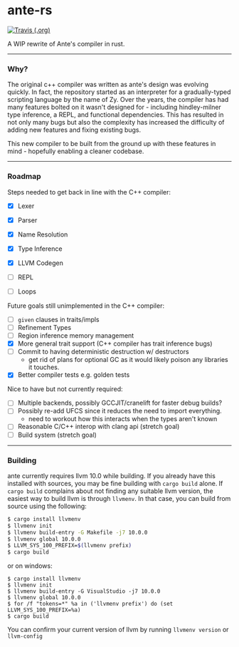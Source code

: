 # ante-rs

[![Travis (.org)](https://img.shields.io/travis/jfecher/ante-rs)](https://travis-ci.org/github/jfecher/ante-rs)

A WIP rewrite of Ante's compiler in rust.

---

### Why?

The original c++ compiler was written as ante's
design was evolving quickly. In fact, the repository
started as an interpreter for a gradually-typed scripting
language by the name of Zy. Over the years, the
compiler has had many features bolted on it wasn't designed
for - including hindley-milner type inference, a REPL,
and functional dependencies. This has resulted in not
only many bugs but also the complexity has increased
the difficulty of adding new features and fixing existing
bugs.

This new compiler to be built from the ground up with these
features in mind - hopefully enabling a cleaner codebase.

---

### Roadmap

Steps needed to get back in line with the C++ compiler:

- [x] Lexer
- [x] Parser
- [x] Name Resolution
- [x] Type Inference
- [x] LLVM Codegen
- [ ] REPL

- [ ] Loops

Future goals still unimplemented in the C++ compiler:

- [ ] `given` clauses in traits/impls
- [ ] Refinement Types
- [ ] Region inference memory management
- [x] More general trait support (C++ compiler has trait inference bugs)
- [ ] Commit to having deterministic destruction w/ destructors
    - get rid of plans for optional GC as it would likely poison any libraries it touches.
- [x] Better compiler tests e.g. golden tests

Nice to have but not currently required:
- [ ] Multiple backends, possibly GCCJIT/cranelift for faster debug builds?
- [ ] Possibly re-add UFCS since it reduces the need to import everything.
    - need to workout how this interacts when the types aren't known
- [ ] Reasonable C/C++ interop with clang api (stretch goal)
- [ ] Build system (stretch goal)

---

### Building

ante currently requires llvm 10.0 while building. If you already have this installed with
sources, you may be fine building with `cargo build` alone. If `cargo build` complains
about not finding any suitable llvm version, the easiest way to build llvm is through `llvmenv`.
In that case, you can build from source using the following:

```bash
$ cargo install llvmenv
$ llvmenv init
$ llvmenv build-entry -G Makefile -j7 10.0.0
$ llvmenv global 10.0.0
$ LLVM_SYS_100_PREFIX=$(llvmenv prefix)
$ cargo build
```

or on windows:

```shell
$ cargo install llvmenv
$ llvmenv init
$ llvmenv build-entry -G VisualStudio -j7 10.0.0
$ llvmenv global 10.0.0
$ for /f "tokens=*" %a in ('llvmenv prefix') do (set LLVM_SYS_100_PREFIX=%a)
$ cargo build
```

You can confirm your current version of llvm by running `llvmenv version`
or `llvm-config`
